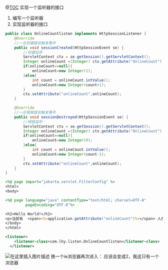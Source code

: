 ﻿@[TOC](目录)
实现一个监听器的接口

 1. 编写一个监听器
 2. 实现监听器的接口

```java
public class OnlineCountlisten implements HttpSessionListener {
    @Override
    //一旦创建就会触发事件
    public void sessionCreated(HttpSessionEvent se) {
        //创建监听
        ServletContext ctx = se.getSession().getServletContext();
        Integer onlineCount =(Integer) ctx.getAttribute("OnlineCount");
        if(onlineCount==null){
            onlineCount=new Integer(1);
        }else{
            int count = onlineCount.intValue();
            onlineCount=new Integer(count+1);
        }
        ctx.setAttribute("onlineCount",onlineCount);
    }

    @Override
    //一旦销毁就会触发事件
    public void sessionDestroyed(HttpSessionEvent se) {
        //销毁监听
        ServletContext ctx = se.getSession().getServletContext();
        Integer onlineCount =(Integer) ctx.getAttribute("OnlineCount");
        if(onlineCount==null){
            onlineCount=new Integer(0);
        }else{
            int count = onlineCount.intValue();
            onlineCount=new Integer(count-1);
        }
        ctx.setAttribute("onlineCount",onlineCount);
    }
}

```

```jsp
<%@ page import="jakarta.servlet.FilterConfig" %>
<html>
<body>

<%@ page language="java" contentType="text/html; charset=UTF-8"
         pageEncoding="UTF-8"%>

<h2>Hello World!</h2>
<p>当前有  <span><%=application.getAttribute("onlineCount")%></span> 人在线</p>
</body>
</html>
```

```xml
<listener>
    <listener-class>com.lhy.listen.OnlineCountlisten</listener-class>
  </listener>
```
![在这里插入图片描述](https://img-blog.csdnimg.cn/5c7fd1222fa34a6baf03dd376fd43ffb.png?x-oss-process=image/watermark,type_ZHJvaWRzYW5zZmFsbGJhY2s,shadow_50,text_Q1NETiBAcHVyaXR5LWdvb2Q=,size_11,color_FFFFFF,t_70,g_se,x_16)
换一个ie浏览器再次进入：
应该会变成2，我这只有一个浏览器
